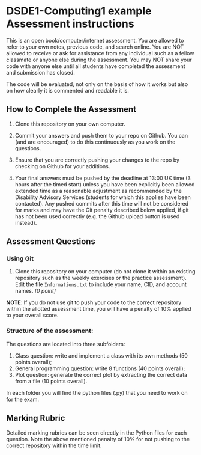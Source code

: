 # DSDE1-Computing1 example Assessment instructions
This is an open book/computer/internet assessment. You are allowed to refer to your own notes, previous code, and search online. You are NOT allowed to receive or ask for assistance from any individual such as a fellow classmate or anyone else during the assessment. You may NOT share your code with anyone else until all students have completed the assessment and submission has closed.

The code will be evaluated, not only on the basis of how it works but also on how clearly it is commented and readable it is.

## How to Complete the Assessment

1. Clone this repository on your own computer.

2. Commit your answers and push them to your repo on Github. You can (and are encouraged) to do this continuously as you work on the questions.

3. Ensure that you are correctly pushing your changes to the repo by checking on Github for your additions.

4. Your final answers must be pushed by the deadline at 13:00 UK time (3 hours after the timed start) unless you have been explicitly been allowed extended time as a reasonable adjustment as recommended by the Disability Advisory Services (students for which this applies have been contacted). Any pushed commits after this time will not be considered for marks and may have the Git penalty described below applied, if git has not been used correctly (e.g. the Github upload button is used instead).

## Assessment Questions
### Using Git

1. Clone this repository on your computer (do not clone it within an existing repository such as the weekly exercises or the practice assessment). Edit the file `Informations.txt` to include your name, CID, and account names.    *[0 point]*

__NOTE__: If you do not use git to push your code to the correct repository within the allotted assessment time, you will have a penalty of 10% applied to your overall score.


### Structure of the assessment:

The questions are located into three subfolders:

1. Class question: write and implement a class with its own methods (50 points overall);
2. General programming question: write 8 functions (40 points overall);
3. Plot question: generate the correct plot by extracting the correct data from a file (10 points overall).

In each folder you will find the python files (.py) that you need to work on for the exam.


## Marking Rubric

Detailed marking rubrics can be seen directly in the Python files for each question. Note the above mentioned penalty of 10% for not pushing to the correct repository within the time limit.